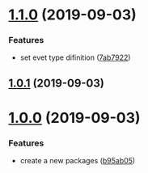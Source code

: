<a name="1.1.0"></a>
# [1.1.0](https://github.com/hideokamoto/lambda-edge-controller/compare/v1.0.1...v1.1.0) (2019-09-03)


### Features

* set evet type difinition ([7ab7922](https://github.com/hideokamoto/lambda-edge-controller/commit/7ab7922))



<a name="1.0.1"></a>
## [1.0.1](https://github.com/hideokamoto/lambda-edge-controller/compare/v1.0.0...v1.0.1) (2019-09-03)



<a name="1.0.0"></a>
# [1.0.0](https://github.com/hideokamoto/lambda-edge-controller/compare/b95ab05...v1.0.0) (2019-09-03)


### Features

* create a new packages ([b95ab05](https://github.com/hideokamoto/lambda-edge-controller/commit/b95ab05))



